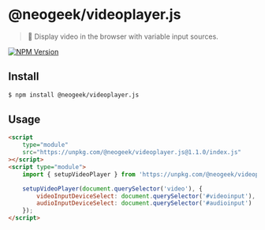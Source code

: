 # @neogeek/videoplayer.js

> 🎥 Display video in the browser with variable input sources.

[![NPM Version](http://img.shields.io/npm/v/@neogeek/videoplayer.js.svg?style=flat)](https://www.npmjs.org/package/@neogeek/videoplayer.js)

## Install

```bash
$ npm install @neogeek/videoplayer.js
```

## Usage

```html
<script
    type="module"
    src="https://unpkg.com/@neogeek/videoplayer.js@1.1.0/index.js"
></script>
<script type="module">
    import { setupVideoPlayer } from 'https://unpkg.com/@neogeek/videoplayer.js@1.1.0/index.js';

    setupVideoPlayer(document.querySelector('video'), {
        videoInputDeviceSelect: document.querySelector('#videoinput'),
        audioInputDeviceSelect: document.querySelector('#audioinput')
    });
</script>
```
